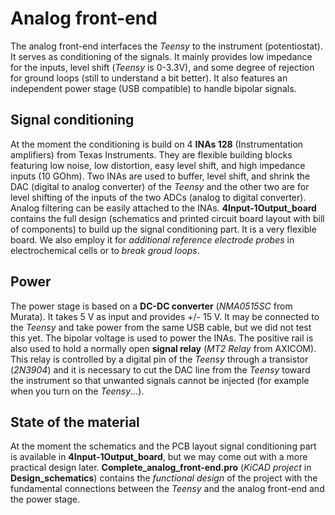 # Analog front-end
The analog front-end interfaces the *Teensy* to the instrument (potentiostat). It serves as conditioning of the signals. It mainly provides low impedance for the inputs, level shift (*Teensy* is 0-3.3V), and some degree of rejection for ground loops (still to understand a bit better). It also features an independent power stage (USB compatible) to handle bipolar signals.

## Signal conditioning
At the moment the conditioning is build on 4 **INAs 128** (Instrumentation amplifiers) from Texas Instruments. They are flexible building blocks featuring low noise, low distortion, easy level shift, and high impedance inputs (10 GOhm). Two INAs are used to buffer, level shift, and shrink the DAC (digital to analog converter) of the *Teensy* and the other two are for level shifting of the inputs of the two ADCs (analog to digital converter). 
Analog filtering can be easily attached to the INAs.
**4Input-1Output_board** contains the full design (schematics and printed circuit board layout with bill of components) to build up the signal conditioning part. It is a very flexible board. We also employ it for *additional reference electrode probes* in electrochemical cells or to *break groud loops*.

## Power
The power stage is based on a **DC-DC converter** (*NMA0515SC* from Murata). It takes 5 V as input and provides +/- 15 V. It may be connected to the *Teensy* and take power from the same USB cable, but we did not test this yet. The bipolar voltage is used to power the INAs. The positive rail is also used to hold a normally open **signal relay** (*MT2 Relay* from AXICOM). This relay is controlled by a digital pin of the *Teensy* through a transistor (*2N3904*) and it is necessary to cut the DAC line from the *Teensy* toward the instrument so that unwanted signals cannot be injected (for example when you turn on the *Teensy*...).

## State of the material
At the moment the schematics and the PCB layout signal conditioning part is available in **4Input-1Output_board**, but we may come out with a more practical design later. 
**Complete_analog_front-end.pro** (*KiCAD project* in **Design_schematics**) contains the *functional design* of the project with the fundamental connections between the *Teensy* and the analog front-end and the power stage. 

